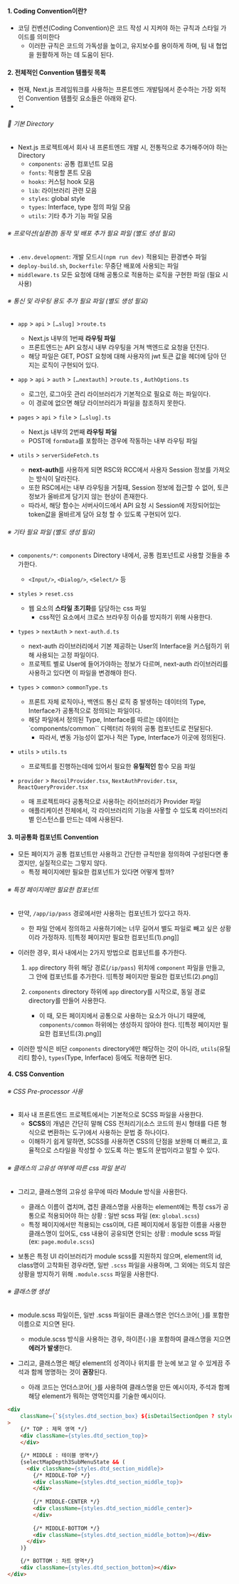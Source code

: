 
#### 1. Coding Convention이란?

- 코딩 컨벤션(Coding Convention)은 코드 작성 시 지켜야 하는 규칙과 스타일 가이드를 의미한다
    - 이러한 규칙은 코드의 가독성을 높이고, 유지보수를 용이하게 하며, 팀 내 협업을 원활하게 하는 데 도움이 된다.


#### 2. 전체적인 Convention 템플릿 목록

- 현재, Next.js 프레임워크를 사용하는 프론트엔드 개발팀에서 준수하는 가장 외적인 Convention 템플릿 요소들은 아래와 같다.
- 
###### 📁 기본 Directory
- Next.js 프로젝트에서 회사 내 프론트엔드 개발 시, 전통적으로 추가해주어야 하는 Directory
    - `components`: 공통 컴포넌트 모음
    - `fonts`: 적용할 폰트 모음
    - `hooks`: 커스텀 hook 모음
    - `lib`: 라이브러리 관련 모음
    - `styles`: global style
    - `types`: Interface, type 정의 파일 모음
    - `utils`: 기타 추가 기능 파일 모음

###### ※ 프로덕션(실환경) 동작 및 배포 추가 필요 파일 (별도 생성 필요)
- `.env.development`: 개발 모드시`(npm run dev)` 적용되는 환경변수 파일
- `deploy-build.sh`, `Dockerfile`: 무중단 배포에 사용되는 파일
- `middleware.ts` 모든 요청에 대해 공통으로 적용하는 로직을 구현한 파일 (필요 시 사용)

###### ※ 통신 및 라우팅 용도 추가 필요 파일 (별도 생성 필요)
- `app` > `api` > `[…slug]` >`route.ts`
    - Next.js 내부의 1번째 **라우팅 파일**
    - 프론트엔드는 API 요청시 내부 라우팅을 거쳐 백엔드로 요청을 던진다.
    - 해당 파일은 GET, POST 요청에 대해 사용자의 jwt 토큰 값을 헤더에 담아 던지는 로직이 구현되어 있다.

- `app` > `api` > `auth` > `[…nextauth]` >`route.ts` , `AuthOptions.ts`
    - 로그인, 로그아웃 관리 라이브러리가 기본적으로 필요로 하는 파일이다.
    - 이 경로에 없으면 해당 라이브러리가 파일을 참조하지 못한다.

- `pages` > `api` > `file` > `[…slug].ts`
    - Next.js 내부의 2번째 **라우팅 파일**
    - POST에 `formData`를 포함하는 경우에 작동하는 내부 라우팅 파일

- `utils` > `serverSideFetch.ts`
    - **next-auth**를 사용하게 되면 RSC와 RCC에서 사용자 Session 정보를 가져오는 방식이 달라진다.
    - 또한 RSC에서는 내부 라우팅을 거칠때, Session 정보에 접근할 수 없어, 토큰 정보가 올바르게 담기지 않는 현상이 존재한다.
    - 따라서, 해당 함수는 서버사이드에서 API 요청 시 Session에 저장되어있는 token값을 올바르게 담아 요청 할 수 있도록 구현되어 있다.

###### ※ 기타 필요 파일 (별도 생성 필요)
- `components/*`: `components` Directory 내에서, 공통 컴포넌트로 사용할 것들을 추가한다.
    - `<Input/>`, `<Dialog/>`, `<Select/>` 등

- `styles` > `reset.css`
    - 웹 요소의 **스타일 초기화**를 담당하는 css 파일
        - css적인 요소에서 크로스 브라우징 이슈를 방지하기 위해 사용한다.

- `types` > `nextAuth` > `next-auth.d.ts`
    - next-auth 라이브러리에서 기본 제공하는 User의 Interface을 커스텀하기 위해 사용되는 고정 파일이다.
    - 프로젝트 별로 User에 들어가야하는 정보가 다르며, next-auth 라이브러리를 사용하고 있다면 이 파일을 변경해야 한다.

- `types` > `common`> `commonType.ts`
    - 프론트 자체 로직이나, 백엔드 통신 로직 중 발생하는 데이터의 Type, Interface가 공통적으로 정의되는 파일이다.
    - 해당 파일에서 정의된 Type, Interface를 따르는 데이터는 `components/common`` 디렉터리 하위의 공통 컴포넌트로 전달된다.
        - 따라서, 변동 가능성이 없거나 적은 Type, Interface가 이곳에 정의된다.

- `utils` > `utils.ts`
    - 프로젝트를 진행하는데에 있어서 필요한 **유틸적인** 함수 모음 파일

- `provider` > `RecoilProvider.tsx`, `NextAuthProvider.tsx`, `ReactQueryProvider.tsx`
    - 매 프로젝트마다 공통적으로 사용하는 라이브러리가 Provider 파일
    - 애플리케이션 전체에서, 각 라이브러리의 기능을 사욯할 수 있도록 라이브러리 별 인스턴스를 만드는 데에 사용된다.


#### 3. 미공통화 컴포넌트 Convention

- 모든 페이지가 공통 컴포넌트만 사용하고 간단한 규칙만을 정의하여 구성된다면 좋겠지만, 실질적으로는 그렇지 않다.
    - 특정 페이지에만 필요한 컴포넌트가 있다면 어떻게 할까?
###### ※ 특정 페이지에만 필요한 컴포넌트
- 만약, `/app/ip/pass` 경로에서만 사용하는 컴포넌트가 있다고 하자.
    - 한 파일 안에서 정의하고 사용하기에는 너무 길어서 별도 파일로 빼고 싶은 상황이라 가정하자.
        ![[특정 페이지만 필요한 컴포넌트(1).png]]

- 이러한 경우, 회사 내에서는 2가지 방법으로 컴포넌트를 추가한다.
    1. `app` directory 하위 해당 경로(`/ip/pass`) 위치에 `component` 파일을 만들고, 그 안에 컴포넌트를 추가한다.
        ![[특정 페이지만 필요한 컴포넌트(2).png]]
        
    2. `components` directory 하위에 `app` directory를 시작으로, 동일 경로 directory를 만들어 사용한다.
        - 이 때, 모든 페이지에서 공통으로 사용하는 요소가 아니기 때문에, `components/common` 하위에는 생성하지 않아야 한다.
        ![[특정 페이지만 필요한 컴포넌트(3).png]]

- 이러한 방식은 비단 `components` directory에만 해당하는 것이 아니라, `utils`(유틸리티 함수), `types`(Type, Inferface) 등에도 적용하면 된다.


#### 4. CSS Convention

###### ※ CSS Pre-processor 사용
- 회사 내 프론트엔드 프로젝트에서는 기본적으로 SCSS 파일을 사용한다.
    - **SCSS**의 개념은 간단히 말해 CSS 전처리기(소스 코드의 원시 형태를 다른 형식으로 변환하는 도구)에서 사용하는 문법 중 하나이다.
    - 이해하기 쉽게 말하면, SCSS를 사용하면 CSS의 단점을 보완해 더 빠르고, 효율적으로 스타일을 작성할 수 있도록 하는 별도의 문법이라고 말할 수 있다.

###### ※ 클래스의 고유성 여부에 따른 css 파일 분리
- 그리고, 클래스명의 고유성 유무에 따라 Module 방식을 사용한다.
    - 클래스 이름이 겹치며, 겹친 클래스명을 사용하는 element에는 특정 css가 공통으로 적용되어야 하는 상황 : 일반 scss 파일 (ex: `global.scss`)
    - 특정 페이지에서만 적용되는 css이며, 다른 페이지에서 동일한 이름을 사용한 클래스명이 있어도, css 내용이 공유되면 안되는 상황 : module scss 파일 (ex: `page.module.scss`)

- 보통은 특정 UI 라이브러리가 module scss를 지원하지 않으며, element의 id, class명이 고착화된 경우라면, 일반 `.scss` 파일을 사용하며, 그 외에는 의도치 않은 상황을 방지하기 위해 `.module.scss` 파일을 사용한다.

###### ※ 클래스명 생성
- module.scss 파일이든, 일반 .scss 파일이든 클래스명은 언더스코어(`_`)를 포함한 이름으로 지으면 된다.
    - module.scss 방식을 사용하는 경우, 하이픈(`-`)을 포함하여 클래스명을 지으면 **에러가 발생**한다.

- 그리고, 클래스명은 해당 element의 성격이나 위치를 한 눈에 보고 알 수 있게끔 주석과 함께 명명하는 것이 **권장**된다.
    - 아래 코드는 언더스코어(`_`)를 사용하여 클래스명을 만든 예시이자, 주석과 함께 해당 element가 뭐하는 영역인지를 기술한 예시이다.

```html
<div
	className={`${styles.dtd_section_box} ${isDetailSectionOpen ? styles.open : styles.close}`}
>
	{/* TOP : 제목 영역 */}
	<div className={styles.dtd_section_top}>
	</div>

	{/* MIDDLE : 테이블 영역*/}
	{selectMapDepth3SubMenuState && (
	  <div className={styles.dtd_section_middle}>
	    {/* MIDDLE-TOP */}
	    <div className={styles.dtd_section_middle_top}>
	    </div>
	
	    {/* MIDDLE-CENTER */}
	    <div className={styles.dtd_section_middle_center}>
	    </div>
	
	    {/* MIDDLE-BOTTOM */}
	    <div className={styles.dtd_section_middle_bottom}></div>
	  </div>
	)}

	{/* BOTTOM : 차트 영역*/}
	<div className={styles.dtd_section_bottom}></div>
</div>
```
